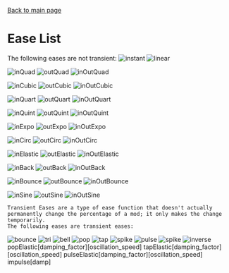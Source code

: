 [Back to main page](..)
# Ease List
The following eases are not transient:
![instant](eases/instant.png)
![linear](eases/linear.png)

![inQuad](eases/inQuad.png)
![outQuad](eases/outQuad.png)
![inOutQuad](eases/inOutQuad.png)

![inCubic](eases/inCubic.png)
![outCubic](eases/outCubic.png)
![inOutCubic](eases/inOutCubic.png)

![inQuart](eases/inQuart.png)
![outQuart](eases/outQuart.png)
![inOutQuart](eases/inOutQuart.png)

![inQuint](eases/inQuint.png)
![outQuint](eases/outQuint.png)
![inOutQuint](eases/inOutQuint.png)

![inExpo](eases/inExpo.png)
![outExpo](eases/outExpo.png)
![inOutExpo](eases/inOutExpo.png)

![inCirc](eases/inCirc.png)
![outCirc](eases/outCirc.png)
![inOutCirc](eases/inOutCirc.png)

![inElastic](eases/inElastic.png)
![outElastic](eases/outElastic.png)
![inOutElastic](eases/inOutElastic.png)

![inBack](eases/inBack.png)
![outBack](eases/outBack.png)
![inOutBack](eases/inOutBack.png)

![inBounce](eases/inBounce.png)
![outBounce](eases/outBounce.png)
![inOutBounce](eases/inOutBounce.png)

![inSine](eases/inSine.png)
![outSine](eases/outSine.png)
![inOutSine](eases/inOutSine.png)
```
Transient Eases are a type of ease function that doesn't actually permanently change the percentage of a mod; it only makes the change temporarily.
The following eases are transient eases:
```
![bounce](eases/bounce.png)
![tri](eases/tri.png)
![bell](eases/bell.png)
![pop](eases/pop.png)
![tap](eases/tap.png)
![spike](eases/spike.png)
![pulse](eases/pulse.png)
![spike](eases/spike.png)
![inverse](eases/inverse.png)
popElastic[damping_factor][oscillation_speed]
tapElastic[damping_factor][oscillation_speed]
pulseElastic[damping_factor][oscillation_speed]
impulse[damp]
```